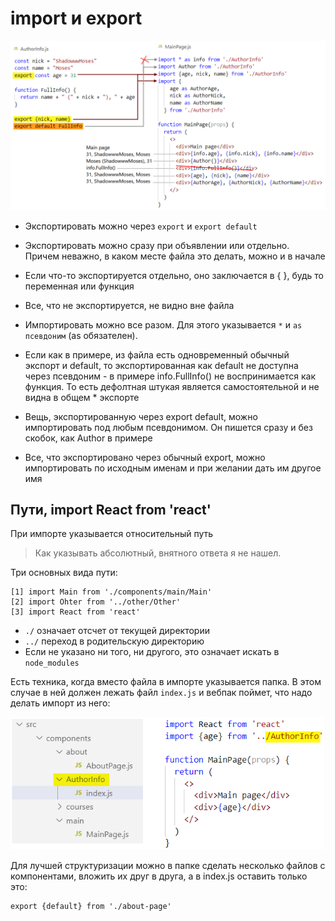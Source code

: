 # import и export

<img src="img/image-20200515102105435.png" alt="image-20200515102105435" style="zoom:80%;" />

* Экспортировать можно через `export` и `export default`

* Экспортировать можно сразу при объявлении или отдельно. Причем неважно, в каком месте файла это делать, можно и в начале

* Если что-то экспортируется отдельно, оно заключается в { }, будь то переменная или функция

* Все, что не экспортируется, не видно вне файла

  

* Импортировать можно все разом. Для этого указывается `*` и `as псевдоним` (as обязателен).

* Если как в примере, из файла есть одновременный обычный экспорт и default, то экспортированная как default не доступна через псевдоним - в примере info.FullInfo() не воспринимается как функция. То есть дефолтная штукая является самостоятельной и не видна в общем * экспорте

* Вещь, экспортированную через export default, можно импортировать под любым псевдонимом. Он пишется сразу и без скобок, как Author в примере

* Все, что экспортировано через обычный export, можно импортировать по исходным именам и при желании дать им другое имя



## Пути, import React from 'react'

При импорте указывается относительный путь

> Как указывать абсолютный, внятного ответа я не нашел.

Три основных вида пути:

```react
[1] import Main from './components/main/Main'
[2] import Ohter from '../other/Other'
[3] import React from 'react'
```

* `./` означает отсчет от текущей директории
* `../` переход в родительскую директорию
* Если не указано ни того, ни другого, это означает искать в `node_modules`

Есть техника, когда вместо файла в импорте указывается папка. В этом случае в ней должен лежать файл `index.js` и вебпак поймет, что надо делать импорт из него:

<img src="img/image-20200515111023849.png" alt="image-20200515111023849" style="zoom:80%;" />

Для лучшей структуризации можно в папке сделать несколько файлов с компонентами, вложить их друг в друга, а в index.js оставить только это:

```react
export {default} from './about-page'
```



